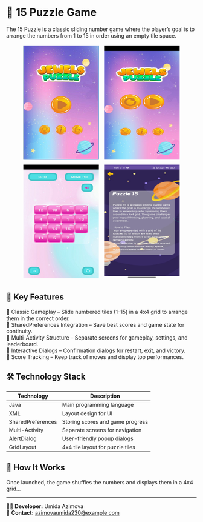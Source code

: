 # 🧩 15 Puzzle Game

The 15 Puzzle is a classic sliding number game where the player’s goal is to arrange the numbers from 1 to 15 in order using an empty tile space.

<p align="center">
  <img src="app/src/main/java/com/example/puzzle_15_game/image/img1.jpg" width="200" height="300" style="margin: 5px;" />
  <img src="app/src/main/java/com/example/puzzle_15_game/image/img2.jpg" width="200" height="300" style="margin: 5px;" />
  <img src="app/src/main/java/com/example/puzzle_15_game/image/img3.jpg" width="200" height="300" style="margin: 5px;" />
  <img src="app/src/main/java/com/example/puzzle_15_game/image/img4.jpg" width="200" height="300" style="margin: 5px;" />
</p>


## 📌 Key Features

🔢 Classic Gameplay – Slide numbered tiles (1–15) in a 4x4 grid to arrange them in the correct order.  
💾 SharedPreferences Integration – Save best scores and game state for continuity.  
🔄 Multi-Activity Structure – Separate screens for gameplay, settings, and leaderboard.  
💬 Interactive Dialogs – Confirmation dialogs for restart, exit, and victory.  
🎯 Score Tracking – Keep track of moves and display top performances.

## 🛠 Technology Stack

| Technology         | Description                        |
|--------------------|------------------------------------|
| Java               | Main programming language          |
| XML                | Layout design for UI               |
| SharedPreferences  | Storing scores and game progress   |
| Multi-Activity     | Separate screens for navigation    |
| AlertDialog        | User-friendly popup dialogs        |
| GridLayout         | 4x4 tile layout for puzzle tiles   |

## 🚀 How It Works

Once launched, the game shuffles the numbers and displays them in a 4x4 grid...

---

👩‍💻 **Developer:** Umida Azimova  
📧 **Contact:** azimovaumida230@example.com




